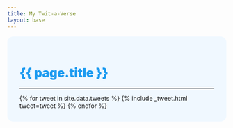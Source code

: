 ```yaml
---
title: My Twit-a-Verse
layout: base
---
```


<div class="row">
    <div class="col-lg-2 col-md-0"></div>
    <div class="col-lg-8 col-md-12" style="background-color: aliceblue; border-radius: 1em; padding: 2em;">
        <h1 style="color: #1d9bf0; font-weight: 900;">{{ page.title }}</h1>
        <hr/>
        <div class="row">
            <div class="col-12">
                {% for tweet in site.data.tweets %}
                    {% include _tweet.html tweet=tweet %}
                {% endfor %}
            </div>
        </div>
    </div>
</div>
